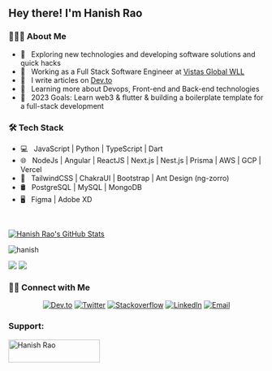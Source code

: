 <h2> Hey there! I'm Hanish Rao</h2>

<h3> 👨🏻‍💻 About Me </h3>

- 🤔 &nbsp; Exploring new technologies and developing software solutions and quick hacks
- 💼 &nbsp; Working as a Full Stack Software Engineer at [Vistas Global WLL](https://vistasglobal.com)
- 📝 &nbsp; I write articles on [Dev.to](https://dev.to/hanishrao)
- 🌱 &nbsp; Learning more about Devops, Front-end and Back-end technologies
- 🥅 &nbsp; 2023 Goals: Learn web3 & flutter & building a boilerplate template for a full-stack development

<h3> 🛠 Tech Stack </h3>

- 💻 &nbsp; JavaScript | Python | TypeScript | Dart
- 🌐 &nbsp; NodeJs | Angular | ReactJS | Next.js | Nest.js | Prisma | AWS | GCP | Vercel
- 💈 &nbsp; TailwindCSS | ChakraUI | Bootstrap | Ant Design (ng-zorro) 
- 🛢 &nbsp; PostgreSQL | MySQL | MongoDB 
- 🖥 &nbsp; Figma | Adobe XD

<br/>

[![Hanish Rao's GitHub Stats](https://github-readme-stats.vercel.app/api?username=Hyraze&show_icons=true)](https://github.com/Hyraze)

<p><img align="center" src="https://github-readme-streak-stats.herokuapp.com/?user=Hyraze&" alt="hanish" /></p>


[![](https://komarev.com/ghpvc/?username=Hyraze&color=blue&label=Profile%20Views)](https://github.com/Hyraze/Hyraze)
[![](https://img.shields.io/github/followers/Hyraze?label=GitHub%20Followers)](https://github.com/Hyraze)

<h3> 🤝🏻 Connect with Me </h3>

<p align="center">
<a href="https://dev.to/hanishrao"><img alt="Dev.to" src="https://img.shields.io/badge/Dev.to-gray?style=flat-square&logo=dev-to"></a>
<a href="https://twitter.com/Hanishrao" target="blank"><img alt="Twitter" src="https://img.shields.io/badge/twitter-gray?style=flat-square&logo=twitter"/></a>  
<a href="https://stackoverflow.com/users/5665038/hanish-rao"><img alt="Stackoverflow" src="https://img.shields.io/badge/Stackoverflow-gray?style=flat-square&logo=stackoverflow"></a>
<a href="https://www.linkedin.com/in/hanishrao/"><img alt="LinkedIn" src="https://img.shields.io/badge/LinkedIn-gray?style=flat-square&logo=linkedin"></a>
<a href="mailto:hanishrao321@gmail.com"><img alt="Email" src="https://img.shields.io/badge/Email-hanishrao321@gmail.com-blue?style=flat-square&logo=gmail"></a>
</p>

<h3 align="left">Support:</h3>

<p>
<a href="https://www.buymeacoffee.com/hanishrao"> <img align="left" src="https://cdn.buymeacoffee.com/buttons/v2/default-yellow.png" height="45" width="180" alt="Hanish Rao" /></a>
</p>
